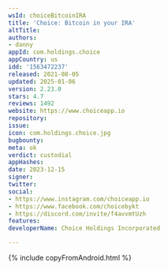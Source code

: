 ```yaml
---
wsId: choiceBitcoinIRA
title: 'Choice: Bitcoin in your IRA'
altTitle: 
authors:
- danny
appId: com.holdings.choice
appCountry: us
idd: '1563472237'
released: 2021-08-05
updated: 2025-01-06
version: 2.23.0
stars: 4.7
reviews: 1492
website: https://www.choiceapp.io
repository: 
issue: 
icon: com.holdings.choice.jpg
bugbounty: 
meta: ok
verdict: custodial
appHashes: 
date: 2023-12-15
signer: 
twitter: 
social:
- https://www.instagram.com/choiceapp.io
- https://www.facebook.com/choicebykt
- https://discord.com/invite/f4avvmtUzh
features: 
developerName: Choice Holdings Incorporated

---
```


{% include copyFromAndroid.html %}
